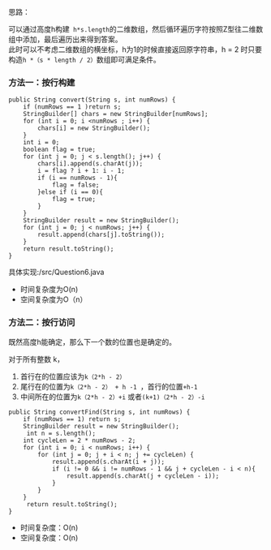 思路：

可以通过高度h构建` h*s.length`的二维数组，然后循环遍历字符按照Z型往二维数组中添加，最后遍历出来得到答案。  
 此时可以不考虑二维数组的横坐标，h为1的时候直接返回原字符串，h = 2 时只要构造`h *（s * length / 2）`数组即可满足条件。

### 方法一：按行构建

~~~
public String convert(String s, int numRows) {
    if (numRows == 1 )return s;
    StringBuilder[] chars = new StringBuilder[numRows];
    for (int i = 0; i <numRows ; i++) {
        chars[i] = new StringBuilder();
    }
    int i = 0;
    boolean flag = true;
    for (int j = 0; j < s.length(); j++) {
        chars[i].append(s.charAt(j));
        i = flag ? i + 1: i - 1;
        if (i == numRows - 1){
            flag = false;
        }else if (i == 0){
            flag = true;
        }
    }
    StringBuilder result = new StringBuilder();
    for (int j = 0; j < numRows; j++) {
        result.append(chars[j].toString());
    }
    return result.toString();
}
~~~

具体实现:/src/Question6.java


- 时间复杂度为O(n)
- 空间复杂度为O（n）

### 方法二：按行访问

既然高度h能确定，那么下一个数的位置也是确定的。

对于所有整数 k，

1. 首行在的位置应该为`k（2*h - 2）`
2. 尾行在的位置为`k（2*h - 2） + h -1 `，首行的位置`+h-1`
3. 中间所在的位置为`k（2*h - 2）+i` 或者`(k+1)（2*h - 2）-i`

~~~
public String convertFind(String s, int numRows) {
    if (numRows == 1) return s;
    StringBuilder result = new StringBuilder();
     int n = s.length();
    int cycleLen = 2 * numRows - 2;
    for (int i = 0; i < numRows; i++) {
        for (int j = 0; j + i < n; j += cycleLen) {
            result.append(s.charAt(i + j));
            if (i != 0 && i != numRows - 1 && j + cycleLen - i < n){
                result.append(s.charAt(j + cycleLen - i));
            }
        }
    }
     return result.toString();
}
~~~

- 时间复杂度：O(n)
- 空间复杂度：O(n)
